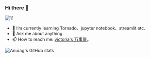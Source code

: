 ### Hi there 👋

<!--
**Victoria14001/Victoria14001** is a ✨ _special_ ✨ repository because its `README.md` (this file) appears on your GitHub profile.

Here are some ideas to get you started:

- 🔭 I’m currently working on ...
- 🌱 I’m currently learning ...
- 👯 I’m looking to collaborate on ...
- 🤔 I’m looking for help with ...
- 💬 Ask me about ...
- 📫 How to reach me: ...
- 😄 Pronouns: ...
- ⚡ Fun fact: ...
-->
![11](https://user-images.githubusercontent.com/16779176/122881486-cd0cdb80-d36d-11eb-81af-c0ea2c54f2ac.png)

- 🌱 I’m currently learning Tornado、jupyter notebook、streamlit etc.
- 💬 Ask me about anything.
- 📫 How to reach me: [victoria's 万事屋](https://victoria14001.github.io/)。

![Anurag's GitHub stats](https://github-readme-stats.vercel.app/api?username=Victoria14001&theme=radical&show_icons=true)

